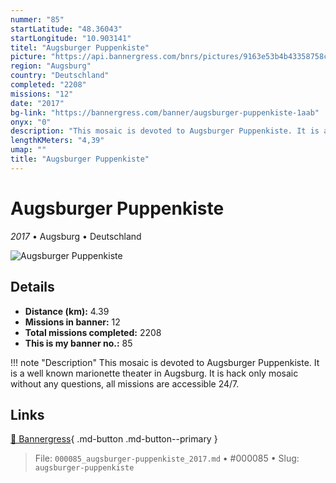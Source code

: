 ```yaml
---
nummer: "85"
startLatitude: "48.36043"
startLongitude: "10.903141"
titel: "Augsburger Puppenkiste"
picture: "https://api.bannergress.com/bnrs/pictures/9163e53b4b43358758c57fd17bd2724c"
region: "Augsburg"
country: "Deutschland"
completed: "2208"
missions: "12"
date: "2017"
bg-link: "https://bannergress.com/banner/augsburger-puppenkiste-1aab"
onyx: "0"
description: "This mosaic is devoted to Augsburger Puppenkiste. It is a well known marionette theater in Augsburg.  It is hack only mosaic without any questions, all missions are  accessible 24/7."
lengthKMeters: "4,39"
umap: ""
title: "Augsburger Puppenkiste"
---
```

# Augsburger Puppenkiste

*2017* • Augsburg • Deutschland

![Augsburger Puppenkiste](https://api.bannergress.com/bnrs/pictures/9163e53b4b43358758c57fd17bd2724c)

## Details
- **Distance (km):** 4.39
- **Missions in banner:** 12
- **Total missions completed:** 2208
- **This is my banner no.:** 85


!!! note "Description"
    This mosaic is devoted to Augsburger Puppenkiste. It is a well known marionette theater in Augsburg.  It is hack only mosaic without any questions, all missions are  accessible 24/7.



## Links
[🔗 Bannergress](https://bannergress.com/banner/augsburger-puppenkiste-1aab){ .md-button .md-button--primary }



> File: `000085_augsburger-puppenkiste_2017.md` • #000085 • Slug: `augsburger-puppenkiste`
